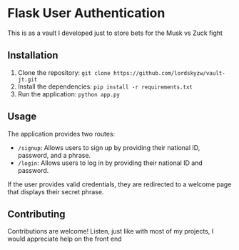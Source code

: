 # Flask User Authentication

This is as a vault I developed just to store bets for the Musk vs Zuck fight

## Installation

1. Clone the repository: `git clone https://github.com/lordskyzw/vault-jt.git`
2. Install the dependencies: `pip install -r requirements.txt`
3. Run the application: `python app.py`

## Usage

The application provides two routes:

- `/signup`: Allows users to sign up by providing their national ID, password, and a  phrase.
- `/login`: Allows users to log in by providing their national ID and password.

If the user provides valid credentials, they are redirected to a welcome page that displays their secret phrase.

## Contributing

Contributions are welcome! 
Listen, just like with most of my projects, I would appreciate help on the front end
